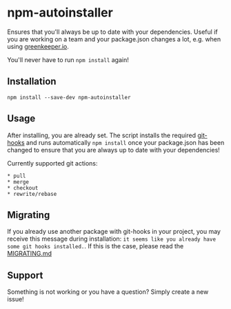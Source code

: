npm-autoinstaller
=========

Ensures that you'll always be up to date with your dependencies.
Useful if you are working on a team and your package.json changes a lot, e.g. when using [greenkeeper.io](https://greenkeeper.io/).

You'll never have to run `npm install` again!

## Installation

  `npm install --save-dev npm-autoinstaller`

## Usage

  After installing, you are already set. The script installs the required [git-hooks](https://git-scm.com/book/it/v2/Customizing-Git-Git-Hooks) and runs automatically `npm install` once your package.json has been changed to ensure that you are always up to date with your dependencies!

  Currently supported git actions:
  
    * pull
    * merge
    * checkout
    * rewrite/rebase

## Migrating

  If you already use another package with git-hooks in your project, you may receive this message during installation: `it seems like you already have some git hooks installed.`.
  If this is the case, please read the [MIGRATING.md](MIGRATING.md)

## Support

  Something is not working or you have a question? Simply create a new issue!
